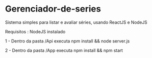 # Gerenciador-de-series
Sistema simples para listar e avaliar séries, usando ReactJS e NodeJS

Requisitos : NodeJS instalado

1 - Dentro da pasta /Api executa npm install && node server.js

2 - Dentro da pasta /App executa npm install && npm start
